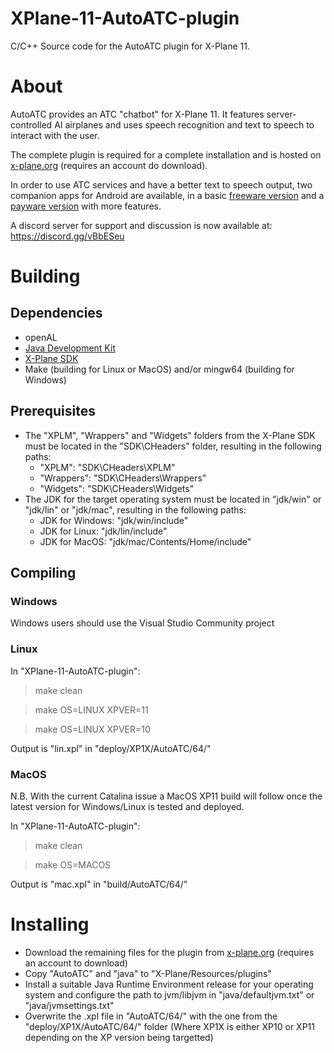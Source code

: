 # XPlane-11-AutoATC-plugin
C/C++ Source code for the AutoATC plugin for X-Plane 11.



# About
AutoATC provides an ATC "chatbot" for X-Plane 11. It features server-controlled AI airplanes and uses speech recognition and text to speech to interact with the user.

The complete plugin is required for a complete installation and is hosted on [x-plane.org](https://forums.x-plane.org/index.php?/files/file/45663-main-installation-files-for-autoatc-for-xplane-11/) (requires an account do download).

In order to use ATC services and have a better text to speech output, two companion apps for Android are available, in a basic [freeware version](https://play.google.com/store/apps/details?id=org.zem.atctrans) and a [payware version](https://play.google.com/store/apps/details?id=org.zem.atctranspro) with more features.

A discord server for support and discussion is now available at:
https://discord.gg/vBbESeu

# Building
## Dependencies
* openAL
* [Java Development Kit](https://www.oracle.com/java/technologies/javase-jdk14-downloads.html)
* [X-Plane SDK](https://developer.x-plane.com/sdk/plugin-sdk-downloads/)
* Make (building for Linux or MacOS) and/or mingw64 (building for Windows)

## Prerequisites
* The "XPLM", "Wrappers" and "Widgets" folders from the X-Plane SDK must be located in the "SDK\CHeaders" folder, resulting in the following paths:
    * "XPLM": "SDK\CHeaders\XPLM"
    * "Wrappers": "SDK\CHeaders\Wrappers"
    * "Widgets": "SDK\CHeaders\Widgets"
* The JDK for the target operating system must be located in "jdk/win" or "jdk/lin" or "jdk/mac", resulting in the following paths:
    * JDK for Windows: "jdk/win/include"
    * JDK for Linux: "jdk/lin/include"
    * JDK for MacOS: "jdk/mac/Contents/Home/include"

## Compiling
### Windows
Windows users should use the Visual Studio Community project 

### Linux
In "XPlane-11-AutoATC-plugin":
> make clean

> make OS=LINUX XPVER=11

> make OS=LINUX XPVER=10

Output is "lin.xpl" in "deploy/XP1X/AutoATC/64/"

### MacOS
N.B. With the current Catalina issue a MacOS XP11 build will follow once the latest version for Windows/Linux is tested and deployed.

In "XPlane-11-AutoATC-plugin":
> make clean

> make OS=MACOS

Output is "mac.xpl" in "build/AutoATC/64/"



# Installing
* Download the remaining files for the plugin from [x-plane.org](https://forums.x-plane.org/index.php?/files/file/45663-main-installation-files-for-autoatc-for-xplane-11/) (requires an account to download)
* Copy "AutoATC" and "java" to "X-Plane/Resources/plugins"
* Install a suitable Java Runtime Environment release for your operating system and configure the path to jvm/libjvm in "java/defaultjvm.txt" or "java/jvmsettings.txt"
* Overwrite the .xpl file in "AutoATC/64/" with the one from the "deploy/XP1X/AutoATC/64/" folder (Where XP1X is either XP10 or XP11 depending on the XP version being targetted)

